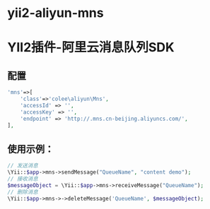 # yii2-aliyun-mns
YII2插件-阿里云消息队列SDK
===
配置
---
```php
'mns'=>[
    'class'=>'colee\aliyun\Mns',
    'accessId' => '',
    'accessKey' => '',
    'endpoint' => 'http://.mns.cn-beijing.aliyuncs.com/',
],
```
使用示例：
---
```php
// 发送消息
\Yii::$app->mns->sendMessage("QueueName", "content demo");
// 接收消息
$messageObject = \Yii::$app->mns->receiveMessage("QueueName");
// 删除消息
\Yii::$app->mns->->deleteMessage('QueueName', $messageObject);
```